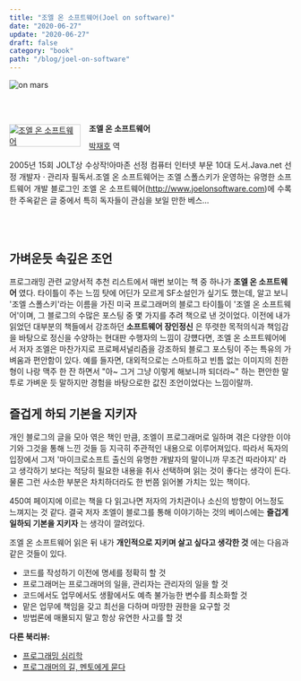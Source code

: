 ```yaml
---
title: "조엘 온 소프트웨어(Joel on software)"
date: "2020-06-27"
update: "2020-06-27"
draft: false
category: "book"
path: "/blog/joel-on-software"
---
```


![on mars](https://images.unsplash.com/photo-1571769267292-e24dfadebbdc?ixlib=rb-1.2.1&ixid=eyJhcHBfaWQiOjEyMDd9&auto=format&fit=crop&w=1067&q=80)

<br /><br /><div style="clear:left;text-align:left;"><div style="float:left;margin:0 15px 5px 0;"><a href="http://www.yes24.com/Product/Goods/1469763" style="display:inline-block;overflow:hidden;border:solid 1px #ccc;" target="_blank"><img style="margin:-1px;vertical-align:top;" src="http://image.yes24.com/goods/1469763/M" border="0" alt="조엘 온 소프트웨어 "></a></div><div><p style="line-height:1.2em;font-size:14px;font-weight:bold;">조엘 온 소프트웨어 </p><p style="margin-top:5px;line-height:1.2em;"><a href="http://www.yes24.com/SearchCorner/Result?domain=ALL&author_yn=Y&query=&auth_no=233699" target="_blank">박재호</a> 역</p><p style="margin-top:14px;line-height:1.5em;text-align:justify;">2005년 15회 JOLT상 수상작!아마존 선정 컴퓨터 인터넷 부문 10대 도서.Java.net 선정 개발자 &#183; 관리자 필독서.조엘 온 소프트웨어는 조엘 스폴스키가 운영하는 유명한 소프트웨어 개발 블로그인 조엘 온 소프트웨어(http://www.joelonsoftware.com)에 수록한 주옥같은 글 중에서 특히 독자들이 관심을 보일 만한 베스...</p></div></div><br /><br />

## 가벼운듯 속깊은 조언
프로그래밍 관련 교양서적 추천 리스트에서 매번 보이는 책 중 하나가 **조엘 온 소프트웨어** 였다.
타이틀이 주는 느낌 탓에 어딘가 모르게 SF소설인가 싶기도 했는데, 알고 보니 '조엘 스폴스키'라는 이름을 가진 미국 프로그래머의 블로그 타이틀이 '조엘 온 소프트웨어'이며, 그 블로그의 수많은 포스팅 중 몇 가지를 추려 책으로 낸 것이었다.
이전에 내가 읽었던 대부분의 책들에서 강조하던 **소프트웨어 장인정신** 은 뚜렷한 목적의식과 책임감을 바탕으로 정신을 수양하는 현대판 수행자의 느낌이 강헀다면, 조엘 온 소프트웨어에서 저자 조엘은 마찬가지로 프로페셔널리즘을 강조하되 블로그 포스팅이 주는 특유의 가벼움과 편안함이 있다. 예를 들자면, 대외적으로는 스마트하고 빈틈 없는 이미지의 친한 형이 나랑 맥주 한 잔 하면서 "아~ 그거 그냥 이렇게 해보니까 되더라~" 하는 편안한 말투로 가벼운 듯 말하지만 경험을 바탕으로한 값진 조언이었다는 느낌이랄까.

## 즐겁게 하되 기본을 지키자
개인 블로그의 글을 모아 엮은 책인 만큼, 조엘이 프로그래머로 일하며 겪은 다양한 이야기와 그것을 통해 느낀 것들 등 지극히 주관적인 내용으로 이루어져있다. 따라서 독자의 입장에서 그저 '마이크로소프트 출신의 유명한 개발자의 말이니까 무조건 따라야지' 라고 생각하기 보다는 적당히 필요한 내용을 취사 선택하며 읽는 것이 좋다는 생각이 든다. 물론 그런 사소한 부분은 차치하더라도 한 번쯤 읽어볼 가치는 있는 책이다.

450여 페이지에 이르는 책을 다 읽고나면 저자의 가치관이나 소신의 방향이 어느정도 느껴지는 것 같다. 결국 저자 조엘이 블로그를 통해 이야기하는 것의 베이스에는 **즐겁게 일하되 기본을 지키자** 는 생각이 깔려있다.

조엘 온 소프트웨어 읽은 뒤 내가 **개인적으로 지키며 살고 싶다고 생각한 것** 에는 다음과 같은 것들이 있다.

- 코드를 작성하기 이전에 명세를 정확히 할 것
- 프로그래머는 프로그래머의 일을, 관리자는 관리자의 일을 할 것
- 코드에서도 업무에서도 생활에서도 예측 불가능한 변수를 최소화할 것
- 맡은 업무에 책임을 갖고 최선을 다하며 마땅한 권한을 요구할 것
- 방법론에 매몰되지 말고 항상 유연한 사고를 할 것

**다른 북리뷰:**
- [프로그래밍 심리학](https://codeameba.netlify.app/blog/phychology-of-programming)
- [프로그래머의 길, 멘토에게 묻다](https://codeameba.netlify.app/blog/apprenticeship-patterns)

